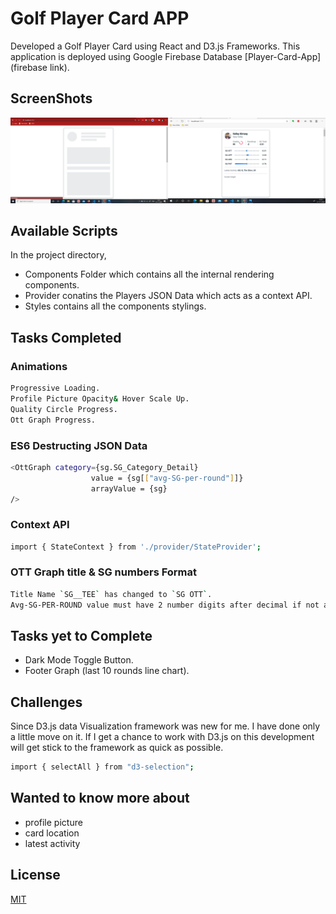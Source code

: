 # Golf Player Card APP

Developed a Golf Player Card using React and D3.js Frameworks.
This application is deployed using Google Firebase Database [Player-Card-App](firebase link).

## ScreenShots

![](Screenshot.png)

## Available Scripts

In the project directory,

- Components Folder which contains all the internal rendering components.
- Provider conatins the Players JSON Data which acts as a context API.
- Styles contains all the components stylings.

## Tasks Completed

### Animations

```bash
Progressive Loading.
Profile Picture Opacity& Hover Scale Up.
Quality Circle Progress.
Ott Graph Progress.
```

### ES6 Destructing JSON Data

```bash
<OttGraph category={sg.SG_Category_Detail}
                  value = {sg[["avg-SG-per-round"]]}
                  arrayValue = {sg}
/>
```

### Context API

```bash
import { StateContext } from './provider/StateProvider';
```

### OTT Graph title & SG numbers Format

```bash
Title Name `SG__TEE` has changed to `SG OTT`.
Avg-SG-PER-ROUND value must have 2 number digits after decimal if not added zero.
```

## Tasks yet to Complete

- Dark Mode Toggle Button.
- Footer Graph (last 10 rounds line chart).

## Challenges

Since D3.js data Visualization framework was new for me. I have done only a little move on it. If I get a chance to work with D3.js on this development will get stick to the framework as quick as possible.

```bash
import { selectAll } from "d3-selection";
```

## Wanted to know more about

- profile picture
- card location
- latest activity

## License

[MIT](https://choosealicense.com/licenses/mit/)
